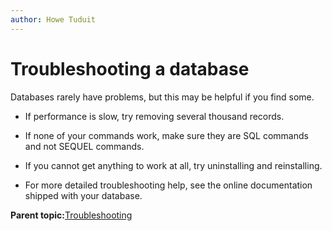 ```yaml
---
author: Howe Tuduit
---
```


# Troubleshooting a database

Databases rarely have problems, but this may be helpful if you find some.

-   If performance is slow, try removing several thousand records.

-   If none of your commands work, make sure they are SQL commands and not SEQUEL commands.

-   If you cannot get anything to work at all, try uninstalling and reinstalling.

-   For more detailed troubleshooting help, see the online documentation shipped with your database.


**Parent topic:**[Troubleshooting](ucd1613403601662.md)

